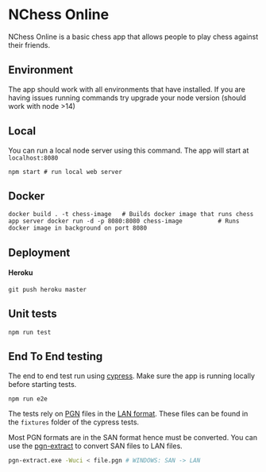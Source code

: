 # NChess Online

NChess Online is a basic chess app that allows people to play chess against their friends.

## Environment

The app should work with all environments that have installed. If you are having issues running commands try upgrade your node version (should work with node >14)
## Local

You can run a local node server using this command. The app will start at ```localhost:8080```

``npm start # run local web server
``

## Docker

``
docker build . -t chess-image   # Builds docker image that runs chess app server
docker run -d -p 8080:8080 chess-image          # Runs docker image in background on port 8080
``

## Deployment
#### Heroku
``git push heroku master
``

## Unit tests

``npm run test
``

## End To End testing

The end to end test run using [cypress](https://www.cypress.io/). Make sure the app is running locally before starting tests.

```npm run e2e```

The tests rely on [PGN](https://en.wikipedia.org/wiki/Portable_Game_Notation) files in the [LAN format](https://en.wikipedia.org/wiki/Algebraic_notation_(chess)).
These files can be found in the ```fixtures``` folder of the cypress tests.

Most PGN formats are in the SAN format hence must be converted.
You can use the [pgn-extract](https://www.cs.kent.ac.uk/people/staff/djb/pgn-extract/) to convert SAN files to LAN files.

```bash
pgn-extract.exe -Wuci < file.pgn # WINDOWS: SAN -> LAN
```


